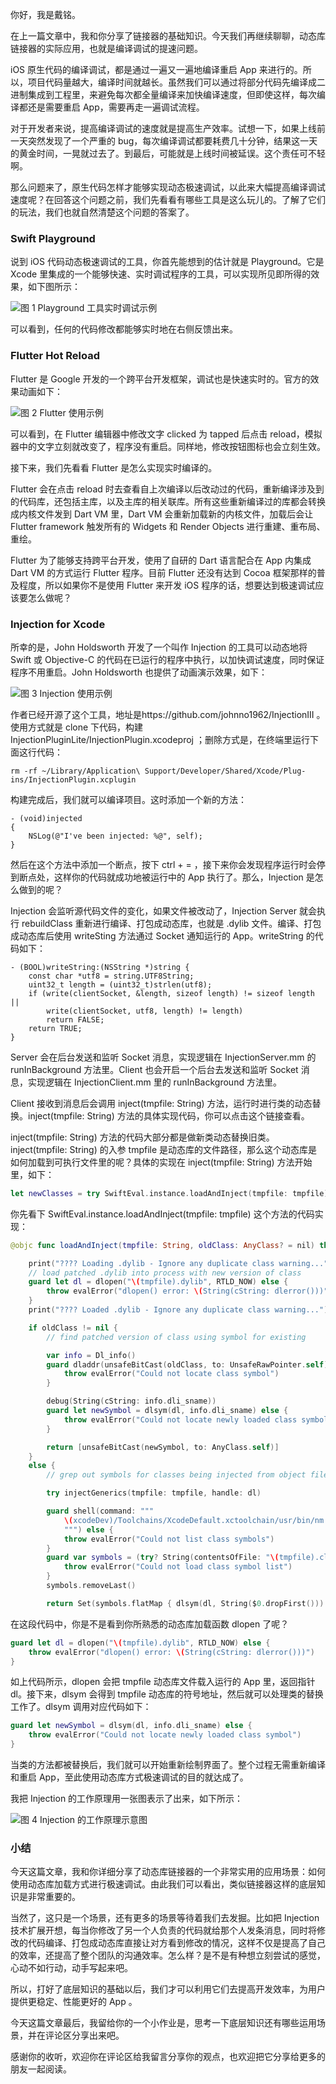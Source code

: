 你好，我是戴铭。

在上一篇文章中，我和你分享了链接器的基础知识。今天我们再继续聊聊，动态库链接器的实际应用，也就是编译调试的提速问题。

iOS 原生代码的编译调试，都是通过一遍又一遍地编译重启 App 来进行的。所以，项目代码量越大，编译时间就越长。虽然我们可以通过将部分代码先编译成二进制集成到工程里，来避免每次都全量编译来加快编译速度，但即使这样，每次编译都还是需要重启 App，需要再走一遍调试流程。

对于开发者来说，提高编译调试的速度就是提高生产效率。试想一下，如果上线前一天突然发现了一个严重的 bug，每次编译调试都要耗费几十分钟，结果这一天的黄金时间，一晃就过去了。到最后，可能就是上线时间被延误。这个责任可不轻啊。

那么问题来了，原生代码怎样才能够实现动态极速调试，以此来大幅提高编译调试速度呢？在回答这个问题之前，我们先看看有哪些工具是这么玩儿的。了解了它们的玩法，我们也就自然清楚这个问题的答案了。

### Swift Playground

说到 iOS 代码动态极速调试的工具，你首先能想到的估计就是 Playground。它是 Xcode 里集成的一个能够快速、实时调试程序的工具，可以实现所见即所得的效果，如下图所示：

![图 1 Playground 工具实时调试示例](https://static001.geekbang.org/resource/image/46/01/46007bcd100b7b23edccd46b760e5b01.png)

可以看到，任何的代码修改都能够实时地在右侧反馈出来。

### Flutter Hot Reload

Flutter 是 Google 开发的一个跨平台开发框架，调试也是快速实时的。官方的效果动画如下：

![图 2 Flutter 使用示例](https://static001.geekbang.org/resource/image/6d/1d/6d8b83e4e063dbccf279adfe2b66dd1d.gif)

可以看到，在 Flutter 编辑器中修改文字 clicked 为 tapped 后点击 reload，模拟器中的文字立刻就改变了，程序没有重启。同样地，修改按钮图标也会立刻生效。

接下来，我们先看看 Flutter 是怎么实现实时编译的。

Flutter 会在点击 reload 时去查看自上次编译以后改动过的代码，重新编译涉及到的代码库，还包括主库，以及主库的相关联库。所有这些重新编译过的库都会转换成内核文件发到 Dart VM 里，Dart VM 会重新加载新的内核文件，加载后会让 Flutter framework 触发所有的 Widgets 和 Render Objects 进行重建、重布局、重绘。

Flutter 为了能够支持跨平台开发，使用了自研的 Dart 语言配合在 App 内集成 Dart VM 的方式运行 Flutter 程序。目前 Flutter 还没有达到 Cocoa 框架那样的普及程度，所以如果你不是使用 Flutter 来开发 iOS 程序的话，想要达到极速调试应该要怎么做呢？

### Injection for Xcode

所幸的是，John Holdsworth 开发了一个叫作 Injection 的工具可以动态地将 Swift 或 Objective-C 的代码在已运行的程序中执行，以加快调试速度，同时保证程序不用重启。John Holdsworth 也提供了动画演示效果，如下：

![图 3 Injection 使用示例](https://static001.geekbang.org/resource/image/a2/13/a239763b1a5c7226e5ee8d7481285a13.gif)

作者已经开源了这个工具，地址是https://github.com/johnno1962/InjectionIII 。使用方式就是 clone 下代码，构建 InjectionPluginLite/InjectionPlugin.xcodeproj ；删除方式是，在终端里运行下面这行代码：

```
rm -rf ~/Library/Application\ Support/Developer/Shared/Xcode/Plug-ins/InjectionPlugin.xcplugin
```

构建完成后，我们就可以编译项目。这时添加一个新的方法：

```objc
- (void)injected
{
    NSLog(@"I've been injected: %@", self);
}
```

然后在这个方法中添加一个断点，按下 ctrl + = ，接下来你会发现程序运行时会停到断点处，这样你的代码就成功地被运行中的 App 执行了。那么，Injection 是怎么做到的呢？

Injection 会监听源代码文件的变化，如果文件被改动了，Injection Server 就会执行 rebuildClass 重新进行编译、打包成动态库，也就是 .dylib 文件。编译、打包成动态库后使用 writeSting 方法通过 Socket 通知运行的 App。writeString 的代码如下：

```objc
- (BOOL)writeString:(NSString *)string {
    const char *utf8 = string.UTF8String;
    uint32_t length = (uint32_t)strlen(utf8);
    if (write(clientSocket, &length, sizeof length) != sizeof length ||
        write(clientSocket, utf8, length) != length)
        return FALSE;
    return TRUE;
}
```

Server 会在后台发送和监听 Socket 消息，实现逻辑在 InjectionServer.mm 的 runInBackground 方法里。Client 也会开启一个后台去发送和监听 Socket 消息，实现逻辑在 InjectionClient.mm 里的 runInBackground 方法里。

Client 接收到消息后会调用 inject(tmpfile: String) 方法，运行时进行类的动态替换。inject(tmpfile: String) 方法的具体实现代码，你可以点击这个链接查看。

inject(tmpfile: String) 方法的代码大部分都是做新类动态替换旧类。inject(tmpfile: String) 的入参 tmpfile 是动态库的文件路径，那么这个动态库是如何加载到可执行文件里的呢？具体的实现在 inject(tmpfile: String) 方法开始里，如下：

```swift
let newClasses = try SwiftEval.instance.loadAndInject(tmpfile: tmpfile)
```

你先看下 SwiftEval.instance.loadAndInject(tmpfile: tmpfile) 这个方法的代码实现：

```swift
@objc func loadAndInject(tmpfile: String, oldClass: AnyClass? = nil) throws -> [AnyClass] {

    print("???? Loading .dylib - Ignore any duplicate class warning...")
    // load patched .dylib into process with new version of class
    guard let dl = dlopen("\(tmpfile).dylib", RTLD_NOW) else {
        throw evalError("dlopen() error: \(String(cString: dlerror()))")
    }
    print("???? Loaded .dylib - Ignore any duplicate class warning...")

    if oldClass != nil {
        // find patched version of class using symbol for existing

        var info = Dl_info()
        guard dladdr(unsafeBitCast(oldClass, to: UnsafeRawPointer.self), &info) != 0 else {
            throw evalError("Could not locate class symbol")
        }

        debug(String(cString: info.dli_sname))
        guard let newSymbol = dlsym(dl, info.dli_sname) else {
            throw evalError("Could not locate newly loaded class symbol")
        }

        return [unsafeBitCast(newSymbol, to: AnyClass.self)]
    }
    else {
        // grep out symbols for classes being injected from object file

        try injectGenerics(tmpfile: tmpfile, handle: dl)

        guard shell(command: """
            \(xcodeDev)/Toolchains/XcodeDefault.xctoolchain/usr/bin/nm \(tmpfile).o | grep -E ' S _OBJC_CLASS_\\$_| _(_T0|\\$S).*CN$' | awk '{print $3}' >\(tmpfile).classes
            """) else {
            throw evalError("Could not list class symbols")
        }
        guard var symbols = (try? String(contentsOfFile: "\(tmpfile).classes"))?.components(separatedBy: "\n") else {
            throw evalError("Could not load class symbol list")
        }
        symbols.removeLast()

        return Set(symbols.flatMap { dlsym(dl, String($0.dropFirst())) }).map { unsafeBitCast($0, to: AnyClass.self) }
```

在这段代码中，你是不是看到你所熟悉的动态库加载函数 dlopen 了呢？

```swift
guard let dl = dlopen("\(tmpfile).dylib", RTLD_NOW) else {
    throw evalError("dlopen() error: \(String(cString: dlerror()))")
}
```

如上代码所示，dlopen 会把 tmpfile 动态库文件载入运行的 App 里，返回指针 dl。接下来，dlsym 会得到 tmpfile 动态库的符号地址，然后就可以处理类的替换工作了。dlsym 调用对应代码如下：

```swift
guard let newSymbol = dlsym(dl, info.dli_sname) else {
    throw evalError("Could not locate newly loaded class symbol")
}
```

当类的方法都被替换后，我们就可以开始重新绘制界面了。整个过程无需重新编译和重启 App，至此使用动态库方式极速调试的目的就达成了。

我把 Injection 的工作原理用一张图表示了出来，如下所示：

![图 4 Injection 的工作原理示意图](https://static001.geekbang.org/resource/image/4f/c9/4f49ea2047d2dd2d5c4646b0ba55b8c9.png)

### 小结

今天这篇文章，我和你详细分享了动态库链接器的一个非常实用的应用场景：如何使用动态库加载方式进行极速调试。由此我们可以看出，类似链接器这样的底层知识是非常重要的。

当然了，这只是一个场景，还有更多的场景等待着我们去发掘。比如把 Injection 技术扩展开想，每当你修改了另一个人负责的代码就给那个人发条消息，同时将修改的代码编译、打包成动态库直接让对方看到修改的情况，这样不仅是提高了自己的效率，还提高了整个团队的沟通效率。怎么样？是不是有种想立刻尝试的感觉，心动不如行动，动手写起来吧。

所以，打好了底层知识的基础以后，我们才可以利用它们去提高开发效率，为用户提供更稳定、性能更好的 App 。

今天这篇文章最后，我留给你的一个小作业是，思考一下底层知识还有哪些运用场景，并在评论区分享出来吧。

感谢你的收听，欢迎你在评论区给我留言分享你的观点，也欢迎把它分享给更多的朋友一起阅读。
